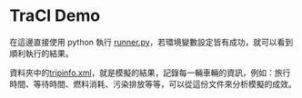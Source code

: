 TraCI Demo
===
在這邊直接使用 python 執行 [runner.py](https://github.com/stanwang0222/SUMO-DEMO/blob/master/traci_tls/runner.py)，若環境變數設定皆有成功，就可以看到順利執行的結果。

資料夾中的[tripinfo.xml](/tripinfo.xml)，就是模擬的結果，記錄每一輛車輛的資訊，例如：旅行時間、等待時間、燃料消耗、污染排放等等，可以從這份文件來分析模擬的成效。
